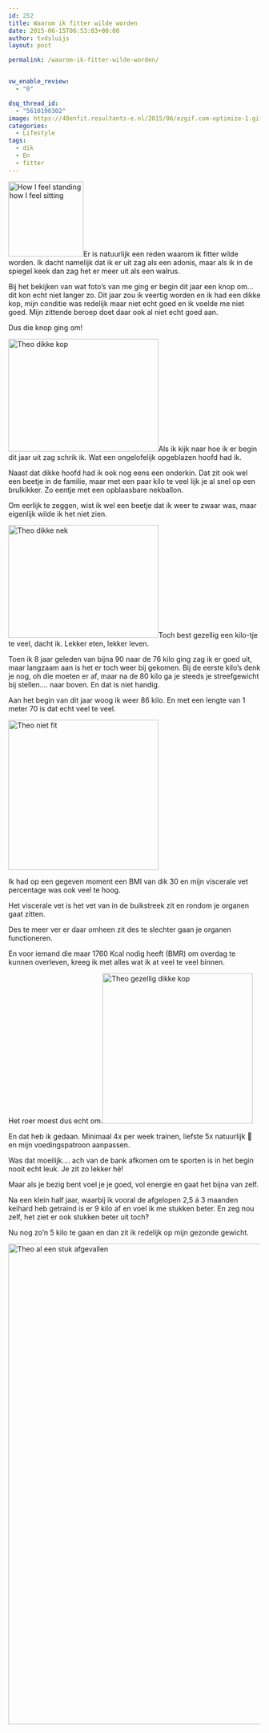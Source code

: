 ```yaml
---
id: 252
title: Waarom ik fitter wilde worden
date: 2015-06-15T06:53:03+00:00
author: tvdsluijs
layout: post

permalink: /waarom-ik-fitter-wilde-worden/


vw_enable_review:
  - "0"

dsq_thread_id:
  - "5610190302"
image: https://40enfit.resultants-e.nl/2015/06/ezgif.com-optimize-1.gif
categories:
  - Lifestyle
tags:
  - dik
  - En
  - fitter
---
```

[<img class="alignleft size-thumbnail wp-image-254" src="https://40enfit.resultants-e.nl/2015/06/standing_sitting-150x150.jpg" alt="How I feel standing how I feel sitting" width="150" height="150" srcset="https://40enfit.resultants-e.nl/2015/06/standing_sitting-150x150.jpg 150w, https://40enfit.resultants-e.nl/2015/06/standing_sitting-300x298.jpg 300w, https://40enfit.resultants-e.nl/2015/06/standing_sitting-80x80.jpg 80w, https://40enfit.resultants-e.nl/2015/06/standing_sitting-360x360.jpg 360w, https://40enfit.resultants-e.nl/2015/06/standing_sitting.jpg 720w" sizes="(max-width: 150px) 100vw, 150px" />](https://40enfit.resultants-e.nl/2015/06/standing_sitting.jpg)Er is natuurlijk een reden waarom ik fitter wilde worden. Ik dacht namelijk dat ik er uit zag als een adonis, maar als ik in de spiegel keek dan zag het er meer uit als een walrus.

Bij het bekijken van wat foto&#8217;s van me ging er begin dit jaar een knop om&#8230; dit kon echt niet langer zo. Dit jaar zou ik veertig worden en ik had een dikke kop, mijn conditie was redelijk maar niet echt goed en ik voelde me niet goed. Mijn zittende beroep doet daar ook al niet echt goed aan.

Dus die knop ging om!<!--more-->

[<img class="alignleft wp-image-258 size-medium" src="https://40enfit.resultants-e.nl/2015/06/theo_more_fat-300x225.jpg" alt="Theo dikke kop" width="300" height="225" srcset="https://40enfit.resultants-e.nl/2015/06/theo_more_fat-300x225.jpg 300w, https://40enfit.resultants-e.nl/2015/06/theo_more_fat-1024x768.jpg 1024w, https://40enfit.resultants-e.nl/2015/06/theo_more_fat.jpg 1280w" sizes="(max-width: 300px) 100vw, 300px" />](https://40enfit.resultants-e.nl/2015/06/theo_more_fat.jpg)Als ik kijk naar hoe ik er begin dit jaar uit zag schrik ik. Wat een ongelofelijk opgeblazen hoofd had ik.

Naast dat dikke hoofd had ik ook nog eens een onderkin. Dat zit ook wel een beetje in de familie, maar met een paar kilo te veel lijk je al snel op een brulkikker. Zo eentje met een opblaasbare nekballon.

Om eerlijk te zeggen, wist ik wel een beetje dat ik weer te zwaar was, maar eigenlijk wilde ik het niet zien.

[<img class=" wp-image-255 size-medium alignright" src="https://40enfit.resultants-e.nl/2015/06/theo_fat_neck-300x225.jpg" alt="Theo dikke nek" width="300" height="225" srcset="https://40enfit.resultants-e.nl/2015/06/theo_fat_neck-300x225.jpg 300w, https://40enfit.resultants-e.nl/2015/06/theo_fat_neck-1024x768.jpg 1024w, https://40enfit.resultants-e.nl/2015/06/theo_fat_neck.jpg 1280w" sizes="(max-width: 300px) 100vw, 300px" />](https://40enfit.resultants-e.nl/2015/06/theo_fat_neck.jpg)Toch best gezellig een kilo-tje te veel, dacht ik. Lekker eten, lekker leven.

Toen ik 8 jaar geleden van bijna 90 naar de 76 kilo ging zag ik er goed uit, maar langzaam aan is het er toch weer bij gekomen. Bij de eerste kilo&#8217;s denk je nog, oh die moeten er af, maar na de 80 kilo ga je steeds je streefgewicht bij stellen&#8230;. naar boven. En dat is niet handig.

Aan het begin van dit jaar woog ik weer 86 kilo. En met een lengte van 1 meter 70 is dat echt veel te veel.

[<img class="alignleft wp-image-259 size-medium" src="https://40enfit.resultants-e.nl/2015/06/theo_niet_fit-300x300.jpg" alt="Theo niet fit" width="300" height="300" srcset="https://40enfit.resultants-e.nl/2015/06/theo_niet_fit-300x300.jpg 300w, https://40enfit.resultants-e.nl/2015/06/theo_niet_fit-150x150.jpg 150w, https://40enfit.resultants-e.nl/2015/06/theo_niet_fit-80x80.jpg 80w, https://40enfit.resultants-e.nl/2015/06/theo_niet_fit-360x360.jpg 360w, https://40enfit.resultants-e.nl/2015/06/theo_niet_fit.jpg 640w" sizes="(max-width: 300px) 100vw, 300px" />](https://40enfit.resultants-e.nl/2015/06/theo_niet_fit.jpg)

Ik had op een gegeven moment een BMI van dik 30 en mijn viscerale vet percentage was ook veel te hoog.

Het viscerale vet is het vet van in de buikstreek zit en rondom je organen gaat zitten.

Des te meer ver er daar omheen zit des te slechter gaan je organen functioneren.

En voor iemand die maar 1760 Kcal nodig heeft (BMR) om overdag te kunnen overleven, kreeg ik met alles wat ik at veel te veel binnen.

Het roer moest dus echt om.<img class="alignright wp-image-257 size-medium" src="https://40enfit.resultants-e.nl/2015/06/theo_lekker_dik-300x300.jpg" alt="Theo gezellig dikke kop" width="300" height="300" srcset="https://40enfit.resultants-e.nl/2015/06/theo_lekker_dik-300x300.jpg 300w, https://40enfit.resultants-e.nl/2015/06/theo_lekker_dik-150x150.jpg 150w, https://40enfit.resultants-e.nl/2015/06/theo_lekker_dik-80x80.jpg 80w, https://40enfit.resultants-e.nl/2015/06/theo_lekker_dik-360x360.jpg 360w, https://40enfit.resultants-e.nl/2015/06/theo_lekker_dik.jpg 640w" sizes="(max-width: 300px) 100vw, 300px" />

En dat heb ik gedaan. Minimaal 4x per week trainen, liefste 5x natuurlijk 🙂 en mijn voedingspatroon aanpassen.

Was dat moeilijk&#8230;. ach van de bank afkomen om te sporten is in het begin nooit echt leuk. Je zit zo lekker hé!

Maar als je bezig bent voel je je goed, vol energie en gaat het bijna van zelf.

Na een klein half jaar, waarbij ik vooral de afgelopen 2,5 á 3 maanden keihard heb getraind is er 9 kilo af en voel ik me stukken beter. En zeg nou zelf, het ziet er ook stukken beter uit toch?

Nu nog zo&#8217;n 5 kilo te gaan en dan zit ik redelijk op mijn gezonde gewicht.

[<img class="aligncenter wp-image-253 size-full" src="https://40enfit.resultants-e.nl/2015/06/IMG_5654.jpg" alt="Theo al een stuk afgevallen" width="960" height="960" srcset="https://40enfit.resultants-e.nl/2015/06/IMG_5654.jpg 960w, https://40enfit.resultants-e.nl/2015/06/IMG_5654-150x150.jpg 150w, https://40enfit.resultants-e.nl/2015/06/IMG_5654-300x300.jpg 300w, https://40enfit.resultants-e.nl/2015/06/IMG_5654-80x80.jpg 80w, https://40enfit.resultants-e.nl/2015/06/IMG_5654-360x360.jpg 360w, https://40enfit.resultants-e.nl/2015/06/IMG_5654-750x750.jpg 750w" sizes="(max-width: 960px) 100vw, 960px" />](https://40enfit.resultants-e.nl/2015/06/IMG_5654.jpg)